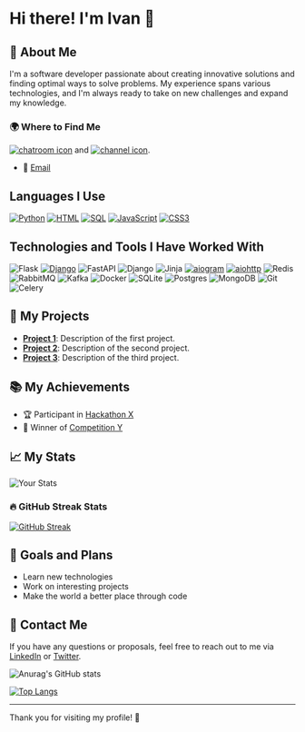 # Hi there! I'm Ivan 👋

## 🚀 About Me

I'm a software developer passionate about creating innovative solutions and finding optimal ways to solve problems. My experience spans various technologies, and I'm always ready to take on new challenges and expand my knowledge.

### 🌍 Where to Find Me

[![chatroom icon](https://patrolavia.github.io/telegram-badge/chat.png)](https://patrolavia.github.io/telegram-badge/chat.png) and [![channel icon](https://patrolavia.github.io/telegram-badge/follow.png)](https://patrolavia.github.io/telegram-badge/follow.png).

- 📧 [Email](mailto:your-email@example.com)

## Languages I Use

[![Python](https://shields.io/badge/python-3.x-yellow.svg)](https://www.python.org/)
[![HTML](https://img.shields.io/badge/HTML5-F00F00?style=for-the-badge&logo=html5&logoColor=white)](https://www.w3.org/TR/html5/)
[![SQL](https://img.shields.io/badge/SQL-E3198C?style=for-the-badge&logo=sql&logoColor=white)](https://www.w3schools.com/sql/)
[![JavaScript](https://img.shields.io/badge/JavaScript-F7DF4E?style=for-the-badge&logo=javascript&logoColor=white)](https://www.w3schools.com/js/)
[![CSS3](https://img.shields.io/badge/CSS3-2AA2FF?style=for-the-badge&logo=css3&logoColor=white)](https://www.w3schools.com/css/)

## Technologies and Tools I Have Worked With
![Flask](https://img.shields.io/badge/flask-%23000.svg?style=for-the-badge&logo=flask&logoColor=white)
[![Django](https://shields.io/badge/django-3.2-orange.svg)](https://www.django.com/)
![FastAPI](https://img.shields.io/badge/FastAPI-005571?style=for-the-badge&logo=fastapi)
![Django](https://img.shields.io/badge/django-%23092E20.svg?style=for-the-badge&logo=django&logoColor=white)
![Jinja](https://img.shields.io/badge/jinja-white.svg?style=for-the-badge&logo=jinja&logoColor=black)
[![aiogram](https://img.shields.io/badge/aiogram-0.15.2-blue.svg)](https://github.com/aiogram/aiogram)
[![aiohttp](https://img.shields.io/badge/aiohttp-0.40.5-green.svg)](https://aiohttp.readthedocs.io/en/latest/)
![Redis](https://img.shields.io/badge/-Redis-DC382D?style=flat&logo=redis&logoColor=white)
![RabbitMQ](https://img.shields.io/badge/-RabbitMQ-FF6600?style=flat&logo=rabbitmq&logoColor=white)
![Kafka](https://img.shields.io/badge/-Kafka-231F20?style=flat&logo=apache-kafka&logoColor=white)
![Docker](https://img.shields.io/badge/-Docker-2496ED?style=flat&logo=Docker&logoColor=white)
![SQLite](https://img.shields.io/badge/sqlite-%2307405e.svg?style=for-the-badge&logo=sqlite&logoColor=white)
![Postgres](https://img.shields.io/badge/-Postgres-4169E1?style=flat&logo=postgresql&logoColor=white)
![MongoDB](https://img.shields.io/badge/-MongoDB-47A248?style=flat&logo=mongodb&logoColor=white)
![Git](https://img.shields.io/badge/-Git-F05032?style=flat&logo=git&logoColor=white)
![Celery](https://img.shields.io/badge/celery-%23a9cc54.svg?style=for-the-badge&logo=celery&logoColor=ddf4a4)

## 🌟 My Projects

- **[Project 1](https://github.com/your-username/project-1)**: Description of the first project.
- **[Project 2](https://github.com/your-username/project-2)**: Description of the second project.
- **[Project 3](https://github.com/your-username/project-3)**: Description of the third project.

## 📚 My Achievements

- 🏆 Participant in [Hackathon X](https://link-to-event)
- 🥇 Winner of [Competition Y](https://link-to-competition)

## 📈 My Stats

![Your Stats](https://github-readme-stats.vercel.app/api?username=ivanmanko&show_icons=true&hide_title=true&hide_border=true&count_private=true&include_all_commits=true&line_height=21)

### 🔥 GitHub Streak Stats

[![GitHub Streak](https://github-readme-streak-stats.herokuapp.com/?user=ivanmanko&theme=dark)](https://git.io/streak-stats)

## 🎯 Goals and Plans

- Learn new technologies
- Work on interesting projects
- Make the world a better place through code

## 💬 Contact Me

If you have any questions or proposals, feel free to reach out to me via [LinkedIn](https://www.linkedin.com/in/your-profile) or [Twitter](https://twitter.com/your_twitter).

![Anurag's GitHub stats](https://github-readme-stats.vercel.app/api?username=ivanmanko&show_icons=true&theme=radical)

[![Top Langs](https://github-readme-stats.vercel.app/api/top-langs/?username=ivanmanko&layout=compact)](https://github.com/anuraghazra/github-readme-stats)

---

Thank you for visiting my profile! 🌟
```
